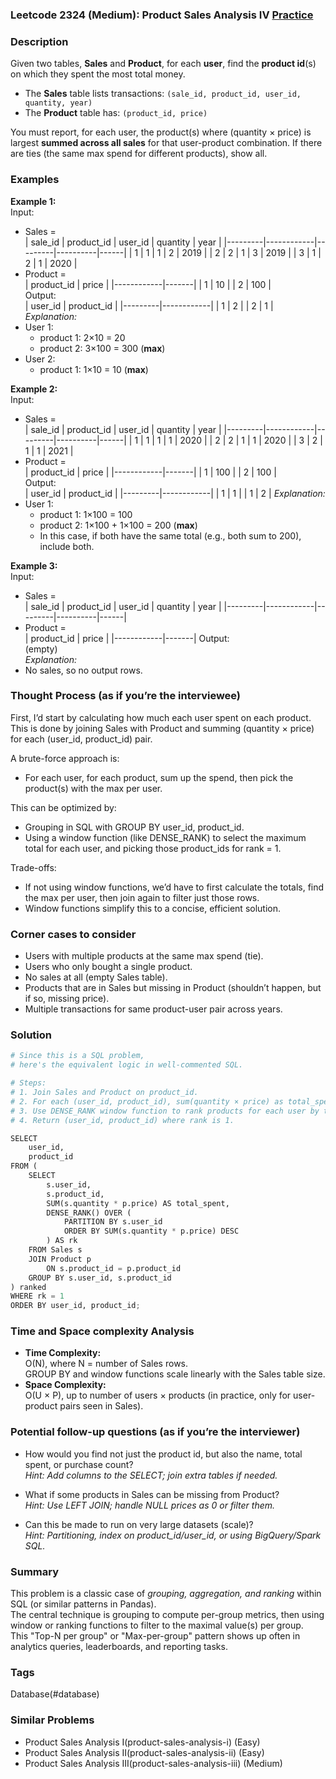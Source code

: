### Leetcode 2324 (Medium): Product Sales Analysis IV [Practice](https://leetcode.com/problems/product-sales-analysis-iv)

### Description  
Given two tables, **Sales** and **Product**, for each **user**, find the **product id**(s) on which they spent the most total money.  
- The **Sales** table lists transactions: `(sale_id, product_id, user_id, quantity, year)`
- The **Product** table has: `(product_id, price)`

You must report, for each user, the product(s) where (quantity × price) is largest **summed across all sales** for that user-product combination. If there are ties (the same max spend for different products), show all.

### Examples  

**Example 1:**  
Input:  
- Sales =  
  | sale_id | product_id | user_id | quantity | year |
  |---------|------------|---------|----------|------|
  |   1     |     1      |   1     |    2     | 2019 |
  |   2     |     2      |   1     |    3     | 2019 |
  |   3     |     1      |   2     |    1     | 2020 |
- Product =  
  | product_id | price |
  |------------|-------|
  |     1      |  10   |
  |     2      |  100  |  
Output:  
| user_id | product_id |
|---------|------------|
|   1     |     2      |
|   2     |     1      |
*Explanation:*
- User 1: 
    - product 1: 2×10 = 20
    - product 2: 3×100 = 300 (**max**)
- User 2: 
    - product 1: 1×10 = 10 (**max**)

**Example 2:**  
Input:  
- Sales =  
  | sale_id | product_id | user_id | quantity | year |
  |---------|------------|---------|----------|------|
  |   1     |     1      |   1     |    1     | 2020 |
  |   2     |     2      |   1     |    1     | 2020 |
  |   3     |     2      |   1     |    1     | 2021 |
- Product =  
  | product_id | price |
  |------------|-------|
  |     1      | 100   |
  |     2      | 100   |  
Output:  
| user_id | product_id |
|---------|------------|
|   1     |     1      |
|   1     |     2      |
*Explanation:*  
- User 1: 
    - product 1: 1×100 = 100
    - product 2: 1×100 + 1×100 = 200 (**max**)
    - In this case, if both have the same total (e.g., both sum to 200), include both.

**Example 3:**  
Input:  
- Sales =  
  | sale_id | product_id | user_id | quantity | year |
  |---------|------------|---------|----------|------|
- Product =  
  | product_id | price |
  |------------|-------|
Output:  
(empty)  
*Explanation:*  
- No sales, so no output rows.

### Thought Process (as if you’re the interviewee)  
First, I’d start by calculating how much each user spent on each product. This is done by joining Sales with Product and summing (quantity × price) for each (user_id, product_id) pair.

A brute-force approach is:
- For each user, for each product, sum up the spend, then pick the product(s) with the max per user.

This can be optimized by:
- Grouping in SQL with GROUP BY user_id, product_id.
- Using a window function (like DENSE_RANK) to select the maximum total for each user, and picking those product_ids for rank = 1.

Trade-offs:  
- If not using window functions, we’d have to first calculate the totals, find the max per user, then join again to filter just those rows. 
- Window functions simplify this to a concise, efficient solution.

### Corner cases to consider  
- Users with multiple products at the same max spend (tie).
- Users who only bought a single product.
- No sales at all (empty Sales table).
- Products that are in Sales but missing in Product (shouldn’t happen, but if so, missing price).
- Multiple transactions for same product-user pair across years.

### Solution

```python
# Since this is a SQL problem,
# here's the equivalent logic in well-commented SQL.

# Steps:
# 1. Join Sales and Product on product_id.
# 2. For each (user_id, product_id), sum(quantity × price) as total_spent.
# 3. Use DENSE_RANK window function to rank products for each user by total_spent.
# 4. Return (user_id, product_id) where rank is 1.

SELECT
    user_id,
    product_id
FROM (
    SELECT
        s.user_id,
        s.product_id,
        SUM(s.quantity * p.price) AS total_spent,
        DENSE_RANK() OVER (
            PARTITION BY s.user_id
            ORDER BY SUM(s.quantity * p.price) DESC
        ) AS rk
    FROM Sales s
    JOIN Product p
        ON s.product_id = p.product_id
    GROUP BY s.user_id, s.product_id
) ranked
WHERE rk = 1
ORDER BY user_id, product_id;
```

### Time and Space complexity Analysis  

- **Time Complexity:**  
  O(N), where N = number of Sales rows.  
  GROUP BY and window functions scale linearly with the Sales table size.
- **Space Complexity:**  
  O(U × P), up to number of users × products (in practice, only for user-product pairs seen in Sales).

### Potential follow-up questions (as if you’re the interviewer)  

- How would you find not just the product id, but also the name, total spent, or purchase count?  
  *Hint: Add columns to the SELECT; join extra tables if needed.*

- What if some products in Sales can be missing from Product?  
  *Hint: Use LEFT JOIN; handle NULL prices as 0 or filter them.*

- Can this be made to run on very large datasets (scale)?  
  *Hint: Partitioning, index on product_id/user_id, or using BigQuery/Spark SQL.*

### Summary
This problem is a classic case of *grouping, aggregation, and ranking* within SQL (or similar patterns in Pandas).  
The central technique is grouping to compute per-group metrics, then using window or ranking functions to filter to the maximal value(s) per group.  
This "Top-N per group" or "Max-per-group" pattern shows up often in analytics queries, leaderboards, and reporting tasks.

### Tags
Database(#database)

### Similar Problems
- Product Sales Analysis I(product-sales-analysis-i) (Easy)
- Product Sales Analysis II(product-sales-analysis-ii) (Easy)
- Product Sales Analysis III(product-sales-analysis-iii) (Medium)